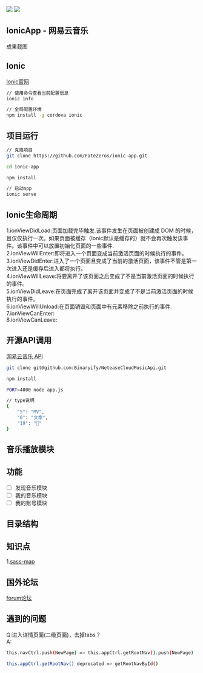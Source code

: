 ![](https://img.shields.io/badge/language-Angular-orange.svg)
![](https://img.shields.io/badge/framework-Ionic-blue.svg)

## IonicApp - 网易云音乐


<div style="display: flex; margin-top: 12px;">
成果截图
</div>

## Ionic
[Ionic官网](http://ionicframework.com/getting-started/)<br>
```bash
// 使用命令查看当前配置信息
ionic info

// 全局配置环境
npm install -g cordova ionic
```

## 项目运行
```bash
// 克隆项目
git clone https://github.com/FateZeros/ionic-app.git

cd ionic-app 

npm install

// 启动app
ionic serve
```



## Ionic生命周期
1.ionViewDidLoad:页面加载完毕触发.该事件发生在页面被创建成 DOM 的时候，且仅仅执行一次。如果页面被缓存（Ionic默认是缓存的）就不会再次触发该事件。该事件中可以放置初始化页面的一些事件.<br>
2.ionViewWillEnter:即将进入一个页面变成当前激活页面的时候执行的事件。<br>
3.ionViewDidEnter:进入了一个页面且变成了当前的激活页面，该事件不管是第一次进入还是缓存后进入都将执行。<br>
4.ionViewWillLeave:将要离开了该页面之后变成了不是当前激活页面的时候执行的事件。<br>
5.ionViewDidLeave:在页面完成了离开该页面并变成了不是当前激活页面的时候执行的事件。<br>
6.ionViewWillUnload:在页面销毁和页面中有元素移除之前执行的事件.<br>
7.ionViewCanEnter: <br>
8.ionViewCanLeave: <br>

## 开源API调用
[网易云音乐 API](https://binaryify.github.io/NeteaseCloudMusicApi/#/?id=neteasecloudmusicapi)
```bash
git clone git@github.com:Binaryify/NeteaseCloudMusicApi.git

npm install

PORT=4000 node app.js

// type说明
{
    "5": "MV",
    "6": "文章",
    "19": "🔗"
}
```

## 音乐播放模块



## 功能
- [ ] 发现音乐模块
- [ ] 我的音乐模块
- [ ] 我的账号模块

## 目录结构


## 知识点
1.[sass-map](https://www.w3cplus.com/preprocessor/sass-maps.html)<br>

## 国外论坛
[forum论坛](https://forum.ionicframework.com)

## 遇到的问题
Q:进入详情页面(二级页面)，去掉tabs？<br>
A:
```bash
this.navCtrl.push(NewPage) => this.appCtrl.getRootNav().push(NewPage)

this.appCtrl.getRootNav() deprecated => getRootNavById()
```


